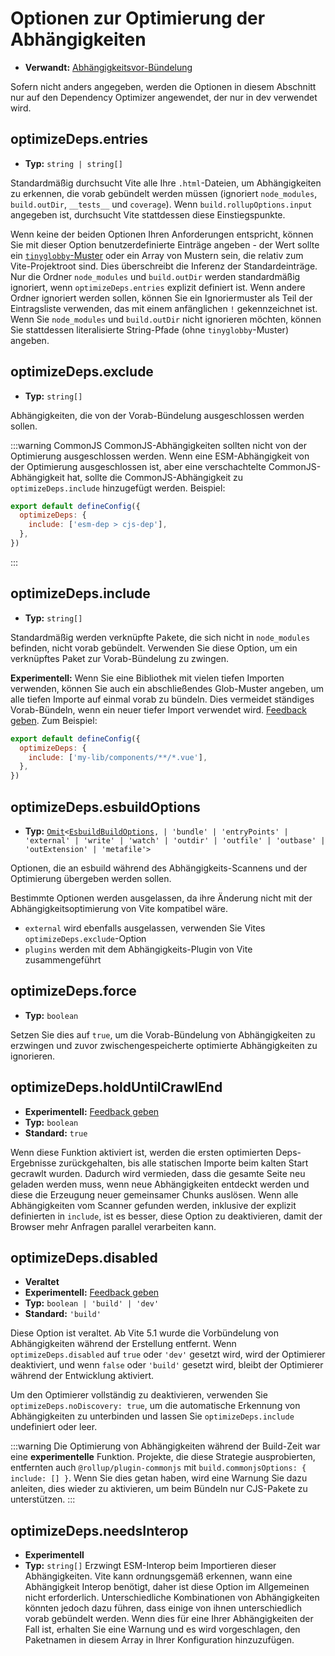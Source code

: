 # Optionen zur Optimierung der Abhängigkeiten

- **Verwandt:** [Abhängigkeitsvor-Bündelung](/guide/dep-pre-bundling)

Sofern nicht anders angegeben, werden die Optionen in diesem Abschnitt nur auf den Dependency Optimizer angewendet, der nur in dev verwendet wird.

## optimizeDeps.entries

- **Typ:** `string | string[]`

Standardmäßig durchsucht Vite alle Ihre `.html`-Dateien, um Abhängigkeiten zu erkennen, die vorab gebündelt werden müssen (ignoriert `node_modules`, `build.outDir`, `__tests__` und `coverage`). Wenn `build.rollupOptions.input` angegeben ist, durchsucht Vite stattdessen diese Einstiegspunkte.

Wenn keine der beiden Optionen Ihren Anforderungen entspricht, können Sie mit dieser Option benutzerdefinierte Einträge angeben - der Wert sollte ein [`tinyglobby`-Muster](https://github.com/SuperchupuDev/tinyglobby) oder ein Array von Mustern sein, die relativ zum Vite-Projektroot sind. Dies überschreibt die Inferenz der Standardeinträge. Nur die Ordner `node_modules` und `build.outDir` werden standardmäßig ignoriert, wenn `optimizeDeps.entries` explizit definiert ist. Wenn andere Ordner ignoriert werden sollen, können Sie ein Ignoriermuster als Teil der Eintragsliste verwenden, das mit einem anfänglichen `!` gekennzeichnet ist. Wenn Sie `node_modules` und `build.outDir` nicht ignorieren möchten, können Sie stattdessen literalisierte String-Pfade (ohne `tinyglobby`-Muster) angeben.

## optimizeDeps.exclude

- **Typ:** `string[]`

Abhängigkeiten, die von der Vorab-Bündelung ausgeschlossen werden sollen.

:::warning CommonJS
CommonJS-Abhängigkeiten sollten nicht von der Optimierung ausgeschlossen werden. Wenn eine ESM-Abhängigkeit von der Optimierung ausgeschlossen ist, aber eine verschachtelte CommonJS-Abhängigkeit hat, sollte die CommonJS-Abhängigkeit zu `optimizeDeps.include` hinzugefügt werden. Beispiel:

```js
export default defineConfig({
  optimizeDeps: {
    include: ['esm-dep > cjs-dep'],
  },
})
```

:::

## optimizeDeps.include

- **Typ:** `string[]`

Standardmäßig werden verknüpfte Pakete, die sich nicht in `node_modules` befinden, nicht vorab gebündelt. Verwenden Sie diese Option, um ein verknüpftes Paket zur Vorab-Bündelung zu zwingen.

**Experimentell:** Wenn Sie eine Bibliothek mit vielen tiefen Importen verwenden, können Sie auch ein abschließendes Glob-Muster angeben, um alle tiefen Importe auf einmal vorab zu bündeln. Dies vermeidet ständiges Vorab-Bündeln, wenn ein neuer tiefer Import verwendet wird. [Feedback geben](https://github.com/vitejs/vite/discussions/15833). Zum Beispiel:

```js
export default defineConfig({
  optimizeDeps: {
    include: ['my-lib/components/**/*.vue'],
  },
})
```

## optimizeDeps.esbuildOptions

- **Typ:** [`Omit`](https://www.typescriptlang.org/docs/handbook/utility-types.html#omittype-keys)`<`[`EsbuildBuildOptions`](https://esbuild.github.io/api/#general-options)`,
| 'bundle'
| 'entryPoints'
| 'external'
| 'write'
| 'watch'
| 'outdir'
| 'outfile'
| 'outbase'
| 'outExtension'
| 'metafile'>`

Optionen, die an esbuild während des Abhängigkeits-Scannens und der Optimierung übergeben werden sollen.

Bestimmte Optionen werden ausgelassen, da ihre Änderung nicht mit der Abhängigkeitsoptimierung von Vite kompatibel wäre.

- `external` wird ebenfalls ausgelassen, verwenden Sie Vites `optimizeDeps.exclude`-Option
- `plugins` werden mit dem Abhängigkeits-Plugin von Vite zusammengeführt

## optimizeDeps.force

- **Typ:** `boolean`

Setzen Sie dies auf `true`, um die Vorab-Bündelung von Abhängigkeiten zu erzwingen und zuvor zwischengespeicherte optimierte Abhängigkeiten zu ignorieren.

## optimizeDeps.holdUntilCrawlEnd

- **Experimentell:** [Feedback geben](https://github.com/vitejs/vite/discussions/15834)
- **Typ:** `boolean`
- **Standard:** `true`

Wenn diese Funktion aktiviert ist, werden die ersten optimierten Deps-Ergebnisse zurückgehalten, bis alle statischen Importe beim kalten Start gecrawlt wurden. Dadurch wird vermieden, dass die gesamte Seite neu geladen werden muss, wenn neue Abhängigkeiten entdeckt werden und diese die Erzeugung neuer gemeinsamer Chunks auslösen. Wenn alle Abhängigkeiten vom Scanner gefunden werden, inklusive der explizit definierten in `include`, ist es besser, diese Option zu deaktivieren, damit der Browser mehr Anfragen parallel verarbeiten kann.

## optimizeDeps.disabled

- **Veraltet**
- **Experimentell:** [Feedback geben](https://github.com/vitejs/vite/discussions/13839)
- **Typ:** `boolean | 'build' | 'dev'`
- **Standard:** `'build'`

Diese Option ist veraltet. Ab Vite 5.1 wurde die Vorbündelung von Abhängigkeiten während der Erstellung entfernt. Wenn `optimizeDeps.disabled` auf `true` oder `'dev'` gesetzt wird, wird der Optimierer deaktiviert, und wenn `false` oder `'build'` gesetzt wird, bleibt der Optimierer während der Entwicklung aktiviert.

Um den Optimierer vollständig zu deaktivieren, verwenden Sie `optimizeDeps.noDiscovery: true`, um die automatische Erkennung von Abhängigkeiten zu unterbinden und lassen Sie `optimizeDeps.include` undefiniert oder leer.

:::warning
Die Optimierung von Abhängigkeiten während der Build-Zeit war eine **experimentelle** Funktion. Projekte, die diese Strategie ausprobierten, entfernten auch `@rollup/plugin-commonjs` mit `build.commonjsOptions: { include: [] }`. Wenn Sie dies getan haben, wird eine Warnung Sie dazu anleiten, dies wieder zu aktivieren, um beim Bündeln nur CJS-Pakete zu unterstützen.
:::

## optimizeDeps.needsInterop

- **Experimentell**
- **Typ:** `string[]`
  Erzwingt ESM-Interop beim Importieren dieser Abhängigkeiten. Vite kann ordnungsgemäß erkennen, wann eine Abhängigkeit Interop benötigt, daher ist diese Option im Allgemeinen nicht erforderlich. Unterschiedliche Kombinationen von Abhängigkeiten könnten jedoch dazu führen, dass einige von ihnen unterschiedlich vorab gebündelt werden. Wenn dies für eine Ihrer Abhängigkeiten der Fall ist, erhalten Sie eine Warnung und es wird vorgeschlagen, den Paketnamen in diesem Array in Ihrer Konfiguration hinzuzufügen.
